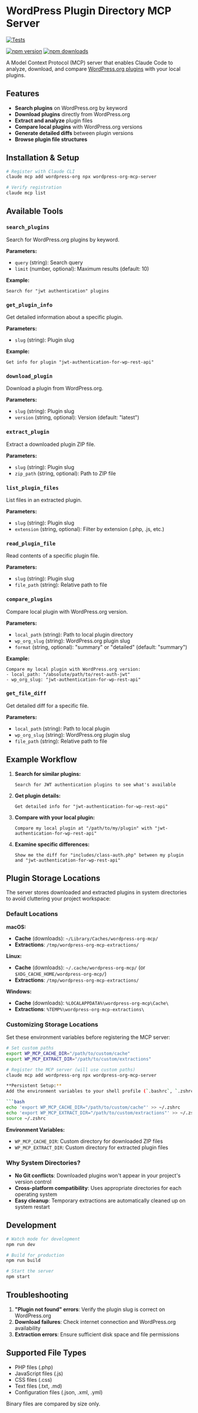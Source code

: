 # WordPress Plugin Directory MCP Server

[![Tests](https://github.com/juanma-wp/wordpress-org-mcp/actions/workflows/test.yml/badge.svg)](https://github.com/juanma-wp/wordpress-org-mcp/actions/workflows/test.yml)

[![npm version](https://badge.fury.io/js/wordpress-org-mcp-server.svg)](https://badge.fury.io/js/wordpress-org-mcp-server) [![npm downloads](https://img.shields.io/npm/dm/wordpress-org-mcp-server.svg)](https://www.npmjs.com/package/wordpress-org-mcp-server)

A Model Context Protocol (MCP) server that enables Claude Code to analyze, download, and compare [WordPress.org plugins](https://wordpress.org/plugins/) with your local plugins.

## Features

- **Search plugins** on WordPress.org by keyword
- **Download plugins** directly from WordPress.org
- **Extract and analyze** plugin files
- **Compare local plugins** with WordPress.org versions
- **Generate detailed diffs** between plugin versions
- **Browse plugin file structures**

## Installation & Setup

```bash
# Register with Claude CLI
claude mcp add wordpress-org npx wordpress-org-mcp-server

# Verify registration
claude mcp list
```

## Available Tools

### `search_plugins`
Search for WordPress.org plugins by keyword.

**Parameters:**
- `query` (string): Search query
- `limit` (number, optional): Maximum results (default: 10)

**Example:**
```
Search for "jwt authentication" plugins
```

### `get_plugin_info`
Get detailed information about a specific plugin.

**Parameters:**
- `slug` (string): Plugin slug

**Example:**
```
Get info for plugin "jwt-authentication-for-wp-rest-api"
```

### `download_plugin`
Download a plugin from WordPress.org.

**Parameters:**
- `slug` (string): Plugin slug
- `version` (string, optional): Version (default: "latest")

### `extract_plugin`
Extract a downloaded plugin ZIP file.

**Parameters:**
- `slug` (string): Plugin slug
- `zip_path` (string, optional): Path to ZIP file

### `list_plugin_files`
List files in an extracted plugin.

**Parameters:**
- `slug` (string): Plugin slug
- `extension` (string, optional): Filter by extension (.php, .js, etc.)

### `read_plugin_file`
Read contents of a specific plugin file.

**Parameters:**
- `slug` (string): Plugin slug
- `file_path` (string): Relative path to file

### `compare_plugins`
Compare local plugin with WordPress.org version.

**Parameters:**
- `local_path` (string): Path to local plugin directory
- `wp_org_slug` (string): WordPress.org plugin slug
- `format` (string, optional): "summary" or "detailed" (default: "summary")

**Example:**
```
Compare my local plugin with WordPress.org version:
- local_path: "/absolute/path/to/rest-auth-jwt"
- wp_org_slug: "jwt-authentication-for-wp-rest-api"
```

### `get_file_diff`
Get detailed diff for a specific file.

**Parameters:**
- `local_path` (string): Path to local plugin
- `wp_org_slug` (string): WordPress.org plugin slug
- `file_path` (string): Relative path to file

## Example Workflow

1. **Search for similar plugins:**
   ```
   Search for JWT authentication plugins to see what's available
   ```

2. **Get plugin details:**
   ```
   Get detailed info for "jwt-authentication-for-wp-rest-api"
   ```

3. **Compare with your local plugin:**
   ```
   Compare my local plugin at "/path/to/my/plugin" with "jwt-authentication-for-wp-rest-api"
   ```

4. **Examine specific differences:**
   ```
   Show me the diff for "includes/class-auth.php" between my plugin and "jwt-authentication-for-wp-rest-api"
   ```

## Plugin Storage Locations

The server stores downloaded and extracted plugins in system directories to avoid cluttering your project workspace:

### Default Locations

**macOS:**
- **Cache** (downloads): `~/Library/Caches/wordpress-org-mcp/`
- **Extractions**: `/tmp/wordpress-org-mcp-extractions/`

**Linux:**
- **Cache** (downloads): `~/.cache/wordpress-org-mcp/` (or `$XDG_CACHE_HOME/wordpress-org-mcp/`)
- **Extractions**: `/tmp/wordpress-org-mcp-extractions/`

**Windows:**
- **Cache** (downloads): `%LOCALAPPDATA%\wordpress-org-mcp\Cache\`
- **Extractions**: `%TEMP%\wordpress-org-mcp-extractions\`

### Customizing Storage Locations

Set these environment variables before registering the MCP server:

```bash
# Set custom paths
export WP_MCP_CACHE_DIR="/path/to/custom/cache"
export WP_MCP_EXTRACT_DIR="/path/to/custom/extractions"

# Register the MCP server (will use custom paths)
claude mcp add wordpress-org npx wordpress-org-mcp-server

**Persistent Setup:**
Add the environment variables to your shell profile (`.bashrc`, `.zshrc`, `.bash_profile`, etc.):

```bash
echo 'export WP_MCP_CACHE_DIR="/path/to/custom/cache"' >> ~/.zshrc
echo 'export WP_MCP_EXTRACT_DIR="/path/to/custom/extractions"' >> ~/.zshrc
source ~/.zshrc
```

**Environment Variables:**
- `WP_MCP_CACHE_DIR`: Custom directory for downloaded ZIP files
- `WP_MCP_EXTRACT_DIR`: Custom directory for extracted plugin files

### Why System Directories?

- **No Git conflicts**: Downloaded plugins won't appear in your project's version control
- **Cross-platform compatibility**: Uses appropriate directories for each operating system
- **Easy cleanup**: Temporary extractions are automatically cleaned up on system restart

## Development

```bash
# Watch mode for development
npm run dev

# Build for production
npm run build

# Start the server
npm start
```

## Troubleshooting

1. **"Plugin not found" errors**: Verify the plugin slug is correct on WordPress.org
2. **Download failures**: Check internet connection and WordPress.org availability
3. **Extraction errors**: Ensure sufficient disk space and file permissions

## Supported File Types

- PHP files (.php)
- JavaScript files (.js)
- CSS files (.css)
- Text files (.txt, .md)
- Configuration files (.json, .xml, .yml)

Binary files are compared by size only.